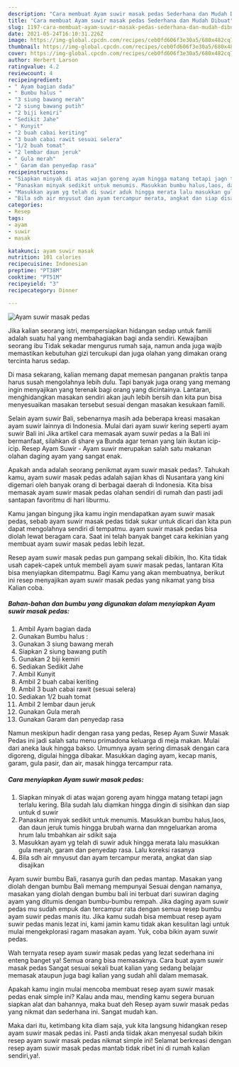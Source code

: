 ```yaml
---
description: "Cara membuat Ayam suwir masak pedas Sederhana dan Mudah Dibuat"
title: "Cara membuat Ayam suwir masak pedas Sederhana dan Mudah Dibuat"
slug: 1197-cara-membuat-ayam-suwir-masak-pedas-sederhana-dan-mudah-dibuat
date: 2021-05-24T16:10:31.226Z
image: https://img-global.cpcdn.com/recipes/ceb0fd606f3e30a5/680x482cq70/ayam-suwir-masak-pedas-foto-resep-utama.jpg
thumbnail: https://img-global.cpcdn.com/recipes/ceb0fd606f3e30a5/680x482cq70/ayam-suwir-masak-pedas-foto-resep-utama.jpg
cover: https://img-global.cpcdn.com/recipes/ceb0fd606f3e30a5/680x482cq70/ayam-suwir-masak-pedas-foto-resep-utama.jpg
author: Herbert Larson
ratingvalue: 4.2
reviewcount: 4
recipeingredient:
- " Ayam bagian dada"
- " Bumbu halus "
- "3 siung bawang merah"
- "2 siung bawang putih"
- "2 biji kemiri"
- "Sedikit Jahe"
- " Kunyit"
- "2 buah cabai keriting"
- "3 buah cabai rawit sesuai selera"
- "1/2 buah tomat"
- "2 lembar daun jeruk"
- " Gula merah"
- " Garam dan penyedap rasa"
recipeinstructions:
- "Siapkan minyak di atas wajan goreng ayam hingga matang tetapi jagn terlalu kering. Bila sudah lalu diamkan hingga dingin di sisihkan dan siap untuk d suwir"
- "Panaskan minyak sedikit untuk menumis. Masukkan bumbu halus,laos, dan daun jeruk tumis hingga brubah warna dan mngeluarkan aroma hrum lalu tmbahkan air sdikit saja"
- "Masukkan ayam yg telah di suwir aduk hingga merata lalu masukkan gula merah, garam dan penyedap rasa. Lalu koreksi rasanya"
- "Bila sdh air mnyusut dan ayam tercampur merata, angkat dan siap disajikan"
categories:
- Resep
tags:
- ayam
- suwir
- masak

katakunci: ayam suwir masak 
nutrition: 101 calories
recipecuisine: Indonesian
preptime: "PT38M"
cooktime: "PT51M"
recipeyield: "3"
recipecategory: Dinner

---
```



![Ayam suwir masak pedas](https://img-global.cpcdn.com/recipes/ceb0fd606f3e30a5/680x482cq70/ayam-suwir-masak-pedas-foto-resep-utama.jpg)

Jika kalian seorang istri, mempersiapkan hidangan sedap untuk famili adalah suatu hal yang membahagiakan bagi anda sendiri. Kewajiban seorang ibu Tidak sekadar mengurus rumah saja, namun anda juga wajib memastikan kebutuhan gizi tercukupi dan juga olahan yang dimakan orang tercinta harus sedap.

Di masa  sekarang, kalian memang dapat memesan panganan praktis tanpa harus susah mengolahnya lebih dulu. Tapi banyak juga orang yang memang ingin menyajikan yang terenak bagi orang yang dicintainya. Lantaran, menghidangkan masakan sendiri akan jauh lebih bersih dan kita pun bisa menyesuaikan masakan tersebut sesuai dengan masakan kesukaan famili. 

Selain ayam suwir Bali, sebenarnya masih ada beberapa kreasi masakan ayam suwir lainnya di Indonesia. Mulai dari ayam suwir kering seperti ayam suwir Bali ini Jika artikel cara memasak ayam suwir pedas a la Bali ini bermanfaat, silahkan di share ya Bunda agar teman yang lain ikutan icip-icip. Resep Ayam Suwir - Ayam suwir merupakan salah satu makanan olahan daging ayam yang sangat enak.

Apakah anda adalah seorang penikmat ayam suwir masak pedas?. Tahukah kamu, ayam suwir masak pedas adalah sajian khas di Nusantara yang kini digemari oleh banyak orang di berbagai daerah di Indonesia. Kita bisa memasak ayam suwir masak pedas olahan sendiri di rumah dan pasti jadi santapan favoritmu di hari liburmu.

Kamu jangan bingung jika kamu ingin mendapatkan ayam suwir masak pedas, sebab ayam suwir masak pedas tidak sukar untuk dicari dan kita pun dapat mengolahnya sendiri di tempatmu. ayam suwir masak pedas bisa diolah lewat beragam cara. Saat ini telah banyak banget cara kekinian yang membuat ayam suwir masak pedas lebih lezat.

Resep ayam suwir masak pedas pun gampang sekali dibikin, lho. Kita tidak usah capek-capek untuk membeli ayam suwir masak pedas, lantaran Kita bisa menyiapkan ditempatmu. Bagi Kamu yang akan membuatnya, berikut ini resep menyajikan ayam suwir masak pedas yang nikamat yang bisa Kalian coba.

<!--inarticleads1-->

##### Bahan-bahan dan bumbu yang digunakan dalam menyiapkan Ayam suwir masak pedas:

1. Ambil  Ayam bagian dada
1. Gunakan  Bumbu halus :
1. Gunakan 3 siung bawang merah
1. Siapkan 2 siung bawang putih
1. Gunakan 2 biji kemiri
1. Sediakan Sedikit Jahe
1. Ambil  Kunyit
1. Ambil 2 buah cabai keriting
1. Ambil 3 buah cabai rawit (sesuai selera)
1. Sediakan 1/2 buah tomat
1. Ambil 2 lembar daun jeruk
1. Gunakan  Gula merah
1. Gunakan  Garam dan penyedap rasa


Namun meskipun hadir dengan rasa yang pedas, Resep Ayam Suwir Masak Pedas ini jadi salah satu menu primadona keluarga di meja makan. Mulai dari aneka lauk hingga bakso. Umumnya ayam sering dimasak dengan cara digoreng, digulai hingga dibakar. Masukkan daging ayam, kecap manis, garam, gula pasir, dan air, masak hingga tercampur rata. 

<!--inarticleads2-->

##### Cara menyiapkan Ayam suwir masak pedas:

1. Siapkan minyak di atas wajan goreng ayam hingga matang tetapi jagn terlalu kering. Bila sudah lalu diamkan hingga dingin di sisihkan dan siap untuk d suwir
1. Panaskan minyak sedikit untuk menumis. Masukkan bumbu halus,laos, dan daun jeruk tumis hingga brubah warna dan mngeluarkan aroma hrum lalu tmbahkan air sdikit saja
1. Masukkan ayam yg telah di suwir aduk hingga merata lalu masukkan gula merah, garam dan penyedap rasa. Lalu koreksi rasanya
1. Bila sdh air mnyusut dan ayam tercampur merata, angkat dan siap disajikan


Ayam suwir bumbu Bali, rasanya gurih dan pedas mantap. Masakan yang diolah dengan bumbu Bali memang mempunyai Sesuai dengan namanya, masakan yang diolah dengan bumbu bali ini terbuat dari suwiran daging ayam yang ditumis dengan bumbu-bumbu rempah. Jika daging ayam suwir pedas mu sudah empuk dan tercampur rata dengan semua resep bumbu ayam suwir pedas manis itu. Jika kamu sudah bisa membuat resep ayam suwir pedas manis lezat ini, kami jamin kamu tidak akan kesulitan lagi untuk mulai mengekplorasi ragam masakan ayam. Yuk, coba bikin ayam suwir pedas. 

Wah ternyata resep ayam suwir masak pedas yang lezat sederhana ini enteng banget ya! Semua orang bisa memasaknya. Cara buat ayam suwir masak pedas Sangat sesuai sekali buat kalian yang sedang belajar memasak ataupun juga bagi kalian yang sudah ahli dalam memasak.

Apakah kamu ingin mulai mencoba membuat resep ayam suwir masak pedas enak simple ini? Kalau anda mau, mending kamu segera buruan siapkan alat dan bahannya, maka buat deh Resep ayam suwir masak pedas yang nikmat dan sederhana ini. Sangat mudah kan. 

Maka dari itu, ketimbang kita diam saja, yuk kita langsung hidangkan resep ayam suwir masak pedas ini. Pasti anda tiidak akan menyesal sudah bikin resep ayam suwir masak pedas nikmat simple ini! Selamat berkreasi dengan resep ayam suwir masak pedas mantab tidak ribet ini di rumah kalian sendiri,ya!.

